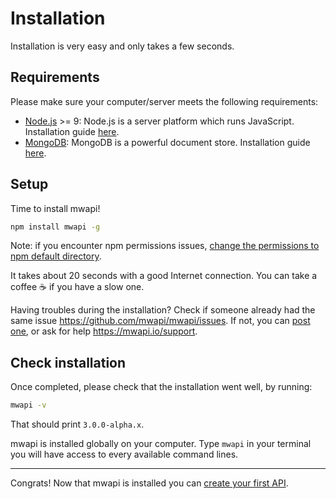 # Installation

Installation is very easy and only takes a few seconds.

## Requirements

Please make sure your computer/server meets the following requirements:
 - [Node.js](https://nodejs.org) >= 9: Node.js is a server platform which runs JavaScript. Installation guide [here](https://nodejs.org/en/download/).
 - [MongoDB](https://www.mongodb.com/): MongoDB is a powerful document store. Installation guide [here](https://www.mongodb.com/download-center?j#community).

## Setup

Time to install mwapi!

```bash
npm install mwapi -g
```

Note: if you encounter npm permissions issues, [change the permissions to npm default directory](https://docs.npmjs.com/getting-started/fixing-npm-permissions#option-1-change-the-permission-to-npms-default-directory).

It takes about 20 seconds with a good Internet connection. You can take a coffee ☕️  if you have a slow one.

Having troubles during the installation? Check if someone already had the same issue https://github.com/mwapi/mwapi/issues. If not, you can [post one](https://github.com/mwapi/mwapi/issues/new), or ask for help https://mwapi.io/support.

## Check installation

Once completed, please check that the installation went well, by running:

```bash
mwapi -v
```

That should print `3.0.0-alpha.x`.

mwapi is installed globally on your computer. Type `mwapi` in your terminal you will have access to every available command lines.

***

Congrats! Now that mwapi is installed you can [create your first API](quick-start.md).

